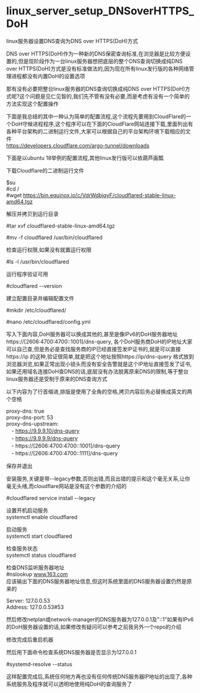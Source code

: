 # linux_server_setup_DNSoverHTTPS_DoH
linux服务器设置DNS查询为DNS over HTTPS(DoH)方式  
   
DNS over HTTPS(DoH)作为一种新的DNS保密查询标准,在浏览器是比较方便设置的,但是现阶段作为一台linux服务器想把底层的整个DNS查询切换成纯DNS over HTTPS(DoH)方式是没有标准做法的,因为现在所有linux发行版的各种网络管理进程都没有内置DoH的设置选项  
  
那有没有必要把整台linux服务器的DNS查询切换成纯DNS over HTTPS(DoH)方式呢?这个问题是见仁见智的,我们先不管有没有必要,而是考虑有没有一个简单的方法实现这个配置操作  
 
下面是我总结的其中一种认为简单的配置流程,这个流程先要用到CloudFlare的一个DoH守候进程程序,这个程序可以在下面的CloudFlare网站连接下载,里面列出有各种平台架构的二进制运行文件,大家可以根据自己的平台架构环境下载相应的文件  
https://developers.cloudflare.com/argo-tunnel/downloads   
  
下面是以ubuntu 18举例的配置流程,其他linux发行版可以依葫芦画瓢 
    
下载Cloudflare的二进制运行文件   
   
$su   
#cd /   
#wget https://bin.equinox.io/c/VdrWdbjqyF/cloudflared-stable-linux-amd64.tgz   
   
解压并拷贝到运行目录  
   
#tar xvf cloudflared-stable-linux-amd64.tgz  
  
#mv -f cloudflared /usr/bin/cloudflared  
  
检查运行权限,如果没有就置运行权限  
  
#ls -l /usr/bin/cloudflared  
  
运行程序验证可用  
  
#cloudflared --version  
  
建立配置目录并编辑配置文件   
  
#mkdir /etc/cloudflared/  
  
#nano /etc/cloudflared/config.yml  
  
写入下面内容,DoH服务器可以换成其他的,甚至是像IPv6的DoH服务器地址https://[2606:4700:4700::1001]/dns-query, 各个DoH服务商DoH的IP地址大家可以自己查,但是务必是查找服务商的IP已经直接签发IP证书的,就是可以直接https://ip 的这种,验证很简单,就是把这个地址按照https://ip/dns-query 格式放到浏览器浏览,如果正常出现小锁头而没有安全告警就是这个IP地址直接签发了证书,如果还用域名连接DoH查DNS的话,底层没有办法脱离原来DNS的限制,等于整台linux服务器还是受制于原来的DNS查询方式  
   
以下内容为了行首缩进,排版是使用了全角的空格,拷贝内容后务必替换成英文的两个空格　　
   
proxy-dns: true  
proxy-dns-port: 53  
proxy-dns-upstream:  
　- https://9.9.9.10/dns-query  
　- https://9.9.9.9/dns-query  
　- https://[2606:4700:4700::1001]/dns-query  
　- https://[2606:4700:4700::1111]/dns-query  
  
保存并退出  
  
安装服务,关键是带--legacy参数,否则出错,而且出错的提示和这个毫无关系,让你毫无头绪,而cloudflare网站是没有这个参数的介绍的  
   
#cloudflared service install --legacy  
  
设置开机启动服务  
systemctl enable cloudflared  
  
启动服务  
systemctl start cloudflared  
  
检查服务状态  
systemctl status cloudflared  
  
检查DNS监听服务器地址  
#nslookup www.163.com  
应该输出下面的DNS服务器地址信息,但这时系统里面的DNS服务器设置仍然是原来的  
  
Server:		127.0.0.53  
Address:	127.0.0.53#53  
  
然后修改netplan或network-manager的DNS服务器为127.0.0.1及"::1"如果有IPv6的DoH服务器设置的话,如果修改有疑问可以参考之前我另外一个repo的介绍    
  
修改完成后重启机器  
  
然后用下面命令检查系统DNS服务器是否显示为127.0.0.1  
  
#systemd-resolve --status  
  
这样配置完成后,系统任何地方再也没有任何传统DNS服务器IP地址的出现了,各种系统服务及程序就可以透明地使用纯DoH的查询服务了  
  
  

